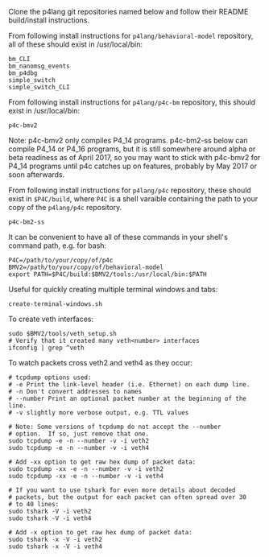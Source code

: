 Clone the p4lang git repositories named below and follow their README
build/install instructions.

From following install instructions for `p4lang/behavioral-model`
repository, all of these should exist in /usr/local/bin:

    bm_CLI
    bm_nanomsg_events
    bm_p4dbg
    simple_switch
    simple_switch_CLI

From following install instructions for `p4lang/p4c-bm` repository,
this should exist in /usr/local/bin:

    p4c-bmv2

Note: p4c-bmv2 only compiles P4_14 programs.  p4c-bm2-ss below can
compile P4_14 or P4_16 programs, but it is still somewhere around
alpha or beta readiness as of April 2017, so you may want to stick
with p4c-bmv2 for P4_14 programs until p4c catches up on features,
probably by May 2017 or soon afterwards.

From following install instructions for `p4lang/p4c` repository, these
should exist in `$P4C/build`, where `P4C` is a shell varaible
containing the path to your copy of the `p4lang/p4c` repository.

    p4c-bm2-ss

It can be convenient to have all of these commands in your shell's
command path, e.g. for bash:

    P4C=/path/to/your/copy/of/p4c
    BMV2=/path/to/your/copy/of/behavioral-model
    export PATH=$P4C/build:$BMV2/tools:/usr/local/bin:$PATH

Useful for quickly creating multiple terminal windows and tabs:

    create-terminal-windows.sh

To create veth interfaces:

    sudo $BMV2/tools/veth_setup.sh
    # Verify that it created many veth<number> interfaces
    ifconfig | grep ^veth

To watch packets cross veth2 and veth4 as they occur:

    # tcpdump options used:
    # -e Print the link-level header (i.e. Ethernet) on each dump line.
    # -n Don't convert addresses to names
    # --number Print an optional packet number at the beginning of the line.
    # -v slightly more verbose output, e.g. TTL values

    # Note: Some versions of tcpdump do not accept the --number
    # option.  If so, just remove that one.
    sudo tcpdump -e -n --number -v -i veth2
    sudo tcpdump -e -n --number -v -i veth4

    # Add -xx option to get raw hex dump of packet data:
    sudo tcpdump -xx -e -n --number -v -i veth2
    sudo tcpdump -xx -e -n --number -v -i veth4

    # If you want to use tshark for even more details about decoded
    # packets, but the output for each packet can often spread over 30
    # to 40 lines:
    sudo tshark -V -i veth2
    sudo tshark -V -i veth4

    # Add -x option to get raw hex dump of packet data:
    sudo tshark -x -V -i veth2
    sudo tshark -x -V -i veth4
